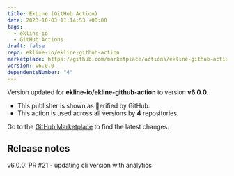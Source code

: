 ```yaml
---
title: EkLine (GitHub Action)
date: 2023-10-03 11:14:53 +00:00
tags:
  - ekline-io
  - GitHub Actions
draft: false
repo: ekline-io/ekline-github-action
marketplace: https://github.com/marketplace/actions/ekline-github-action
version: v6.0.0
dependentsNumber: "4"
---
```



Version updated for **ekline-io/ekline-github-action** to version **v6.0.0**.
- This publisher is shown as erified by GitHub.
- This action is used across all versions by **4** repositories.

Go to the [GitHub Marketplace](https://github.com/marketplace/actions/ekline-github-action) to find the latest changes.

## Release notes

v6.0.0: PR #21 - updating cli version with analytics
